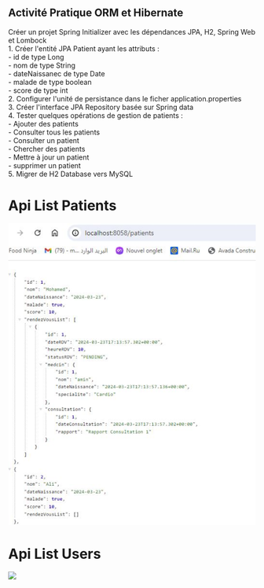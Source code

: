 <h2>Activité Pratique ORM et Hibernate</h2>

<p>
 Créer un projet Spring Initializer avec les dépendances JPA, H2, Spring Web et Lombock <br>
1. Créer l'entité JPA Patient ayant les attributs :<br>
       - id de type Long<br>
       - nom de type String<br>
       - dateNaissanec de type Date<br>
       - malade de type boolean<br>
       - score de type int<br>
2. Configurer l'unité de persistance dans le ficher application.properties <br>
3. Créer l'interface JPA Repository basée sur Spring data<br>
4. Tester quelques opérations de gestion de patients :<br>
    - Ajouter des patients<br>
    - Consulter tous les patients<br>
    - Consulter un patient<br>
    - Chercher des patients<br>
    - Mettre à jour un patient <br>
    - supprimer un patient<br>
5. Migrer de H2 Database vers MySQL<br>
</p>
<h1>Api List Patients</h1>
<img src="capture/API_PATIENTS.JPG">

<h1>Api List Users</h1>
<img src="capture/Api_User_Role.JPG.JPG">

